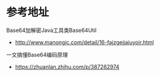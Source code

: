 # 参考地址
Base64加解密Java工具类Base64Util
- http://www.manongjc.com/detail/16-fajzgejjajuyoir.html

一文搞懂Base64编码原理
- https://zhuanlan.zhihu.com/p/387262974


